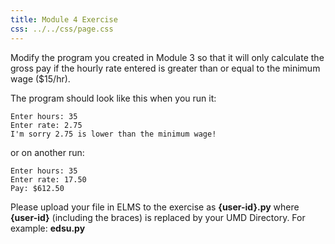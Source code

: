 ```yaml
---
title: Module 4 Exercise
css: ../../css/page.css
---
```


Modify the program you created in Module 3 so that it will only calculate the
gross pay if the hourly rate entered is greater than or equal to the minimum
wage ($15/hr).

The program should look like this when you run it:

~~~
Enter hours: 35
Enter rate: 2.75
I'm sorry 2.75 is lower than the minimum wage!
~~~

or on another run:

~~~
Enter hours: 35
Enter rate: 17.50
Pay: $612.50
~~~

Please upload your file in ELMS to the exercise as **{user-id}.py** where
**{user-id}** (including the braces) is replaced by your UMD Directory.
For example: **edsu.py**
